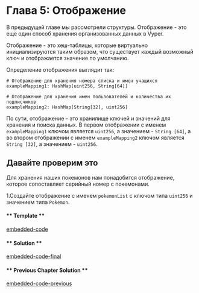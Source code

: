 <!-- Add translation for the following page: https://vyper.fun/#/1/mappings
Do NOT change the code below. The below code runs the code editor -->

# Глава 5: Отображение
В предыдущей главе мы рассмотрели структуры. Отображение - это еще один способ хранения организованных данных в Vyper.

Отображение - это хеш-таблицы, которые виртуально инициализируются таким образом, что существует каждый возможный ключ и отображается значение по умолчанию.

Определение отображения выглядит так:

```
# Отображение для хранения номера списка и имен учащихся
exampleMapping1: HashMap[uint256, String[64]]

# Отображение для хранения имен пользователей и количества их подписчиков
exampleMapping2: HashMap[String[32], uint256]

```

По сути, отображение - это хранилище ключей и значений для хранения и поиска данных. В первом отображении с именем `exampleMapping1` ключом является `uint256`, а значением - `String [64]`, а во втором отображении с именем `exampleMapping2` ключом является `String [32]`, а значением - `uint256`.

## Давайте проверим это


Для хранения наших покемонов нам понадобится отображение, которое сопоставляет серийный номер с покемонами.

1.Создайте отображение с именем `pokemonList` с ключом типа `uint256` и значением типа `Pokemon`.

<!-- tabs:start -->

#### ** Template **

[embedded-code](../assets/1/1.5-template-code.vy ':include :type=code embed-template')

#### ** Solution **

[embedded-code-final](../assets/1/1.5-finished-code.vy ':include :type=code embed-final')

#### ** Previous Chapter Solution **

[embedded-code-previous](../assets/1/1.4-finished-code.vy ':include :type=code embed-previous')

<!-- tabs:end -->
